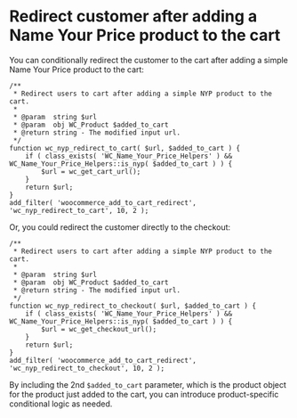# Redirect customer after adding a Name Your Price product to the cart

You can conditionally redirect the customer to the cart after adding a simple Name Your Price product to the cart:

```[php]
/**
 * Redirect users to cart after adding a simple NYP product to the cart.
 *
 * @param  string $url
 * @param  obj WC_Product $added_to_cart
 * @return string - The modified input url.
 */
function wc_nyp_redirect_to_cart( $url, $added_to_cart ) {
    if ( class_exists( 'WC_Name_Your_Price_Helpers' ) && WC_Name_Your_Price_Helpers::is_nyp( $added_to_cart ) ) {
        $url = wc_get_cart_url();
    }
    return $url;
}
add_filter( 'woocommerce_add_to_cart_redirect', 'wc_nyp_redirect_to_cart', 10, 2 );
```

Or, you could redirect the customer directly to the checkout:


```[php]
/**
 * Redirect users to cart after adding a simple NYP product to the cart.
 *
 * @param  string $url
 * @param  obj WC_Product $added_to_cart
 * @return string - The modified input url.
 */
function wc_nyp_redirect_to_checkout( $url, $added_to_cart ) {
    if ( class_exists( 'WC_Name_Your_Price_Helpers' ) && WC_Name_Your_Price_Helpers::is_nyp( $added_to_cart ) ) {
        $url = wc_get_checkout_url();
    }
    return $url;
}
add_filter( 'woocommerce_add_to_cart_redirect', 'wc_nyp_redirect_to_checkout', 10, 2 );
```

By including the 2nd `$added_to_cart` parameter, which is the product object for the product just added to the cart, you can introduce product-specific conditional logic as needed.